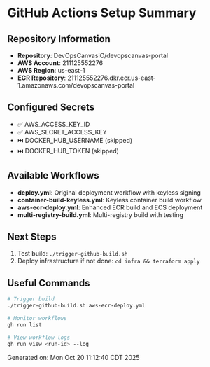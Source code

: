 # GitHub Actions Setup Summary

## Repository Information
- **Repository**: DevOpsCanvasIO/devopscanvas-portal
- **AWS Account**: 211125552276
- **AWS Region**: us-east-1
- **ECR Repository**: 211125552276.dkr.ecr.us-east-1.amazonaws.com/devopscanvas-portal

## Configured Secrets
- ✅ AWS_ACCESS_KEY_ID
- ✅ AWS_SECRET_ACCESS_KEY
- ⏭️ DOCKER_HUB_USERNAME (skipped)
- ⏭️ DOCKER_HUB_TOKEN (skipped)

## Available Workflows
- **deploy.yml**: Original deployment workflow with keyless signing
- **container-build-keyless.yml**: Keyless container build workflow
- **aws-ecr-deploy.yml**: Enhanced ECR build and ECS deployment
- **multi-registry-build.yml**: Multi-registry build with testing

## Next Steps
1. Test build: `./trigger-github-build.sh`
2. Deploy infrastructure if not done: `cd infra && terraform apply`

## Useful Commands
```bash
# Trigger build
./trigger-github-build.sh aws-ecr-deploy.yml

# Monitor workflows
gh run list

# View workflow logs
gh run view <run-id> --log
```

Generated on: Mon Oct 20 11:12:40 CDT 2025
